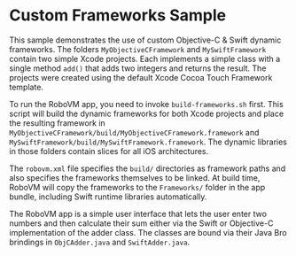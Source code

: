# Custom Frameworks Sample
This sample demonstrates the use of custom Objective-C & Swift dynamic frameworks. The folders `MyObjectiveCFramework` and `MySwiftFramework` contain two simple Xcode projects. Each implements a simple class with a single method `add()` that adds two integers and returns the result. The projects were created using the default Xcode Cocoa Touch Framework template.

To run the RoboVM app, you need to invoke `build-frameworks.sh` first. This script will build the dynamic frameworks for both Xcode projects and place the resulting framework in `MyObjectiveCFramework/build/MyObjectiveCFramework.framework` and `MySwiftFramework/build/MySwiftFramework.framework`. The dynamic libraries in those folders contain slices for all iOS architectures.

The `robovm.xml` file specifies the `build/` directories as framework paths and also specifies the frameworks themselves to be linked. At build time, RoboVM will copy the frameworks to the `Frameworks/` folder in the app bundle, including Swift runtime libraries automatically.

The RoboVM app is a simple user interface that lets the user enter two numbers and then calculate their sum either via the Swift or Objective-C implementation of the adder class. The classes are bound via their Java Bro brindings in `ObjCAdder.java` and `SwiftAdder.java`.
